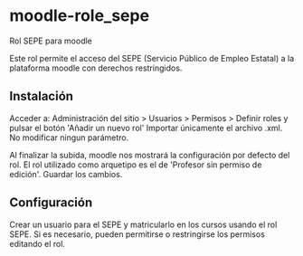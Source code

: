 # moodle-role_sepe
Rol SEPE para moodle

Este rol permite el acceso del SEPE (Servicio Público de Empleo Estatal) a la plataforma moodle con derechos restringidos.

## Instalación
Acceder a: Administración del sitio > Usuarios > Permisos > Definir roles y pulsar el botón 'Añadir un nuevo rol' 
Importar únicamente el archivo .xml. No modificar ningun parámetro.

Al finalizar la subida, moodle nos mostrará la configuración por defecto del rol. El rol utilizado como arquetipo es el de 'Profesor sin permiso de edición'. Guardar los cambios.

## Configuración 

Crear un usuario para el SEPE y matricularlo en los cursos usando el rol SEPE. Si es necesario, pueden permitirse o restringirse los permisos editando el rol.
